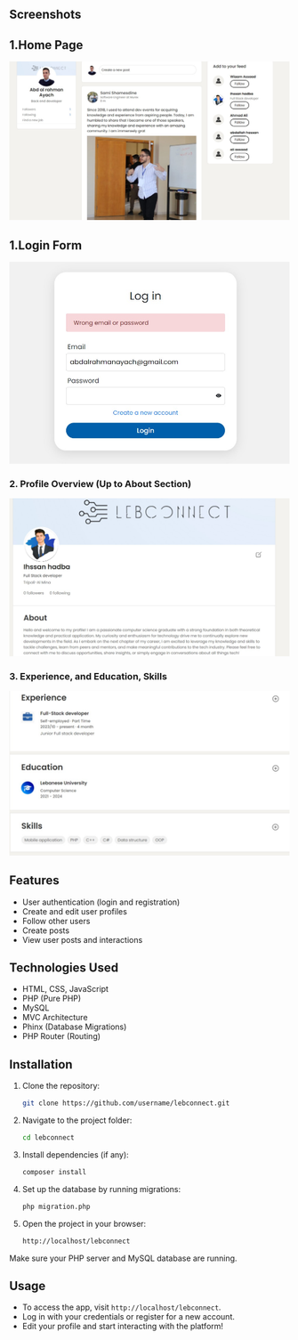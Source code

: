 ## Screenshots

## 1.Home Page

![Home Page](public/screenshots/home_page.jpeg)

## 1.Login Form

![Login Form](public/screenshots/login.jpeg)

### 2. Profile Overview (Up to About Section)

![Profile Overview](public/screenshots/profile_overview.jpeg)

### 3. Experience, and Education, Skills

![Experience and Skills](public/screenshots/profile_details.jpeg)

## Features

- User authentication (login and registration)
- Create and edit user profiles
- Follow other users
- Create posts
- View user posts and interactions

## Technologies Used

- HTML, CSS, JavaScript
- PHP (Pure PHP)
- MySQL
- MVC Architecture
- Phinx (Database Migrations)
- PHP Router (Routing)

## Installation

1. Clone the repository:
   ```bash
   git clone https://github.com/username/lebconnect.git
   ```
2. Navigate to the project folder:
   ```bash
   cd lebconnect
   ```
3. Install dependencies (if any):
   ```bash
   composer install
   ```
4. Set up the database by running migrations:
   ```bash
   php migration.php
   ```
5. Open the project in your browser:
   ```bash
   http://localhost/lebconnect
   ```

Make sure your PHP server and MySQL database are running.

## Usage

- To access the app, visit `http://localhost/lebconnect`.
- Log in with your credentials or register for a new account.
- Edit your profile and start interacting with the platform!
